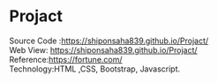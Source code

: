 # Projact  
 Source Code :https://shiponsaha839.github.io/Projact/  
 Web View: https://shiponsaha839.github.io/Projact/   
 Reference:https://fortune.com/  
 Technology:HTML ,CSS, Bootstrap, Javascript.  
